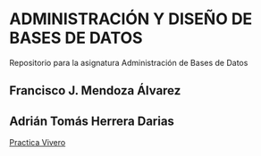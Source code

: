# ADMINISTRACIÓN Y DISEÑO DE BASES DE DATOS
Repositorio para la asignatura Administración de Bases de Datos

## Francisco J. Mendoza Álvarez
## Adrián Tomás Herrera Darias

[Practica Vivero](https://github.com/PanchoMen/ADM_BBDD/tree/master/Vivero)

